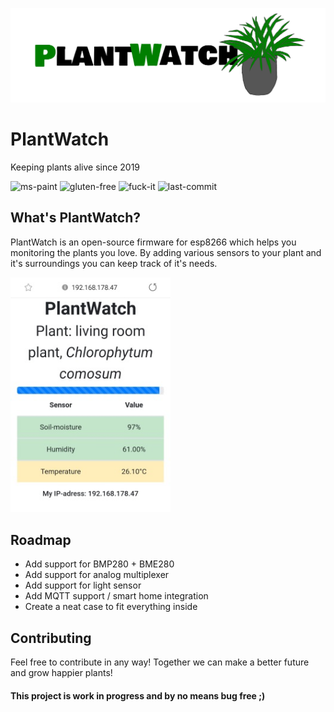 ![plantwatch-logo](https://raw.githubusercontent.com/nmeurer/PlantWatch/master/media/plantwatch_logo_complete.png)
# PlantWatch
Keeping plants alive since 2019

![ms-paint](https://forthebadge.com/images/badges/designed-in-ms-paint.svg)
![gluten-free](https://forthebadge.com/images/badges/gluten-free.svg)
![fuck-it](https://forthebadge.com/images/badges/fuck-it-ship-it.svg)
![last-commit](https://img.shields.io/github/last-commit/nmeurer/plantwatch?color=%23008800&style=for-the-badge)

## What's PlantWatch?
PlantWatch is an open-source firmware for esp8266 which helps you monitoring the plants you love.
By adding various sensors to your plant and it's surroundings you can keep track of it's needs.

<img src="https://raw.githubusercontent.com/nmeurer/PlantWatch/master/media/screenshot_mobile.jpg" width="256">

## Roadmap
- Add support for BMP280 + BME280
- Add support for analog multiplexer
- Add support for light sensor
- Add MQTT support / smart home integration
- Create a neat case to fit everything inside

## Contributing
Feel free to contribute in any way! Together we can make a better future and grow happier plants!

#### This project is work in progress and by no means bug free ;)
